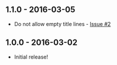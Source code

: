 ## 1.1.0 - 2016-03-05
* Do not allow empty title lines - [Issue #2]

## 1.0.0 - 2016-03-02
* Initial release!

[Issue #2]:https://github.com/oakmac/kidif.js/issues/2
